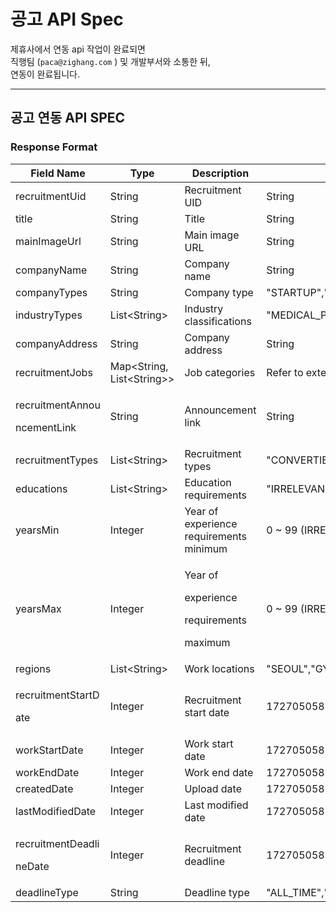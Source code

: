 # 공고 API Spec

<!-- 제휴사의 공고를 가져와 직행이 연동을 하기 위해,   -->
<!-- api 엔드포인트를 만들어줘야합니다. -->


<!-- api 엔드포인트 예시입니다. -->

<!-- > <mark style="color:green;">**`GET`**</mark> `<AFFILIATE_COMPANY_API_URL>/api/affiliate/zighang/recruitment`&#x20; -->


제휴사에서 연동 api 작업이 완료되면  
직행팀  (`paca@zighang.com` ) 및 개발부서와 소통한 뒤,  
연동이 완료됩니다.

***

## 공고 연동 API SPEC

<!-- 해당 api는 다음 Request, Response 스펙을 만족하도록 만들어져야 합니다. -->

<!-- ### Request Format

<mark style="color:red;">**`*`**</mark>  표시는 필수입니다.

| Field Name                             | Type                             | Description                             | Allowed Values                                                                                                                                                                                                                                  |
| -------------------------------------- | -------------------------------- | --------------------------------------- | ----------------------------------------------------------------------------------------------------------------------------------------------------------------------------------------------------------------------------------------------- |
| sort                                   | String                           | Sort criteria                           | "DEADLINE","UPLOAD"                                                                                                                                                                                                                             |
| orderBy                                | String                           | Sort order                              | "DESC","ASC"                                                                                                                                                                                                                                    |
| companyTypes                           | List\<String>                    | Company types                           | "STARTUP","MAJOR","UNICORN","MIDDLE\_MARKET","PUBLIC","ETC","FOREIGN","PUBLIC\_INSTITUTION","SMALL\_MARKET"                                                                                                                                     |
| recruitmentTypes                       | List\<String>                    | Recruitment types                       | "CONVERTIBLE\_INTERN","FULL\_TIME","CONTRACT","INDUSTRIAL\_TECHNICAL","PROFESSIONAL\_RESEARCH","OPEN\_RECRUITMENT","OCCASIONAL\_RECRUITMENT","DAY\_WORKER","EXPERIENTIAL\_INTERN"                                                               |
| educations                             | List\<String>                    | <p>Education</p><p>requirements</p>     | "IRRELEVANCE","HIGH\_SCHOOL","BACHELOR","MASTER","DOCTOR","JUNIOR\_COLLEGE"                                                                                                                                                                     |
| years                                  | <p>List&#x3C;Integer</p><p>></p> | <p>Required</p><p>experience</p>        | 0 \~ 99 (IRRELEVANCE: -1)                                                                                                                                                                                                                       |
| regions                                | List\<String>                    | <p>Recruitment</p><p>locations</p>      | "SEOUL","GYEONGGI","INCHEON","BUSAN","DAEGU","GWANGJU","DAEJEON","ULSAN","SEJONG","GANGWON","GYEONGNAM","GYEONGBUK","JEONNAM","JEONBUK","CHUNGNAM","CHUNGBUK","JEJU","ETC"                                                                      |
| deadlineTypes                          | List\<String>                    | Deadline types                          | "ALL\_TIME","CLOSE\_WHEN\_RECRUITMENT","DUE\_DATE","EXPIRED"                                                                                                                                                                                    |
| industries                             | String                           | <p>Industry</p><p>classification</p>    | "MEDICAL\_PHARMACEUTICAL\_WELFARE","MANUFACTURING\_CHEMICAL","SALES\_DISTRIBUTION","IT\_WEB\_COMMUNICATION","CONSTRUCTION","EDUCATION","MEDIA\_DESIGN","BANKING\_FINANCIAL","INSTITUTIONS\_ASSOCIATIONS","SERVICE","ETC","AGRICULTURE","MINING" |
| createdDateMin                         | Interger                         | <p>Created date</p><p>minimum</p>       | 1727050583611 (milliseconds since epoch)                                                                                                                                                                                                        |
| createdDateMax                         | Interger                         | <p>Created date</p><p>maximum</p>       | 1727050583611 (milliseconds since epoch)                                                                                                                                                                                                        |
| workStartDate                          | Interger                         | Work start date                         | 1727050583611 (milliseconds since epoch)                                                                                                                                                                                                        |
| workEndDate                            | Interger                         | Work end date                           | 1727050583611 (milliseconds since epoch)                                                                                                                                                                                                        |
| <p>lastModifiedDate</p><p>Min</p>      | Interger                         | <p>Last modified date</p><p>minimum</p> | 1727050583611 (milliseconds since epoch)                                                                                                                                                                                                        |
| <p>lastModifiedDate</p><p>Max</p>      | Integer                          | <p>Last modified date</p><p>maximum</p> | 1727050583611 (milliseconds since epoch)                                                                                                                                                                                                        |
| page<mark style="color:red;">\*</mark> | Integer                          | Limit                                   | -                                                                                                                                                                                                                                               |
| size<mark style="color:red;">\*</mark> | Integer                          | Offset                                  | 1 \~ 100                                                                                                                                                                                                                                        |

 -->

### Response Format

<table><thead><tr><th width="210">Field Name</th><th>Type</th><th>Description</th><th>Allowed Values</th></tr></thead><tbody><tr><td>recruitmentUid</td><td>String</td><td>Recruitment UID</td><td>String</td></tr><tr><td>title</td><td>String</td><td>Title</td><td>String</td></tr><tr><td>mainImageUrl</td><td>String</td><td>Main image URL</td><td>String</td></tr><tr><td>companyName</td><td>String</td><td>Company name</td><td>String</td></tr><tr><td>companyTypes</td><td>String</td><td>Company type</td><td>"STARTUP","MAJOR","UNICORN","MIDDLE_MARKET","PUBLIC","ETC","FOREIGN","PUBLIC_INSTITUTION","SMALL_MARKET"</td></tr><tr><td>industryTypes</td><td>List&#x3C;String></td><td>Industry classifications</td><td>"MEDICAL_PHARMACEUTICAL_WELFARE","MANUFACTURING_CHEMICAL","SALES_DISTRIBUTION","IT_WEB_COMMUNICATION","CONSTRUCTION","EDUCATION","MEDIA_DESIGN","BANKING_FINANCIAL","INSTITUTIONS_ASSOCIATIONS","SERVICE","ETC","AGRICULTURE","MINING"</td></tr><tr><td>companyAddress</td><td>String</td><td>Company address</td><td>String</td></tr><tr><td>recruitmentJobs</td><td>Map&#x3C;String, List&#x3C;String>></td><td>Job categories</td><td>Refer to external document</td></tr><tr><td><p>recruitmentAnnou</p><p>ncementLink</p></td><td>String</td><td>Announcement link</td><td>String</td></tr><tr><td>recruitmentTypes</td><td>List&#x3C;String></td><td>Recruitment types</td><td>"CONVERTIBLE_INTERN","FULL_TIME","CONTRACT","INDUSTRIAL_TECHNICAL","PROFESSIONAL_RESEARCH","OPEN_RECRUITMENT","OCCASIONAL_RECRUITMENT","DAY_WORKER","EXPERIENTIAL_INTERN"</td></tr><tr><td>educations</td><td>List&#x3C;String></td><td>Education requirements</td><td>"IRRELEVANCE","HIGH_SCHOOL","BACHELOR","MASTER","DOCTOR","JUNIOR_COLLEGE"</td></tr><tr><td>yearsMin</td><td>Integer</td><td>Year of experience requirements minimum</td><td>0 ~ 99 (IRRELEVANCE: -1)</td></tr><tr><td>yearsMax</td><td>Integer</td><td><p>Year of</p><p>experience</p><p>requirements</p><p>maximum</p></td><td>0 ~ 99 (IRRELEVANCE: -1)</td></tr><tr><td>regions</td><td>List&#x3C;String></td><td>Work locations</td><td>"SEOUL","GYEONGGI","INCHEON","BUSAN","DAEGU","GWANGJU","DAEJEON","ULSAN","SEJONG","GANGWON","GYEONGNAM","GYEONGBUK","JEONNAM","JEONBUK","CHUNGNAM","CHUNGBUK","JEJU","ETC"</td></tr><tr><td><p>recruitmentStartD</p><p>ate</p></td><td>Integer</td><td>Recruitment start date</td><td>1727050583611 (milliseconds since epoch)</td></tr><tr><td>workStartDate</td><td>Integer</td><td>Work start date</td><td>1727050583611 (milliseconds since epoch)</td></tr><tr><td>workEndDate</td><td>Integer</td><td>Work end date</td><td>1727050583611 (milliseconds since epoch)</td></tr><tr><td>createdDate</td><td>Integer</td><td>Upload date</td><td>1727050583611 (milliseconds since epoch)</td></tr><tr><td>lastModifiedDate</td><td>Integer</td><td>Last modified date</td><td>1727050583611 (milliseconds since epoch)</td></tr><tr><td><p>recruitmentDeadli</p><p>neDate</p></td><td>Integer</td><td>Recruitment deadline</td><td>1727050583611 (milliseconds since epoch)</td></tr><tr><td>deadlineType</td><td>String</td><td>Deadline type</td><td>"ALL_TIME","CLOSE_WHEN_RECRUITMENT","DUE_DATE","EXPIRED"</td></tr></tbody></table>





